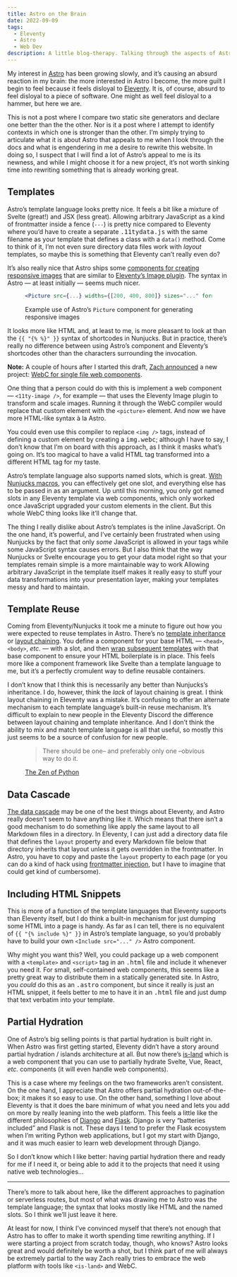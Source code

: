 ```yaml
---
title: Astro on the Brain
date: 2022-09-09
tags:
  - Eleventy
  - Astro
  - Web Dev
description: A little blog-therapy. Talking through the aspects of Astro that are appealing to me and drawing me toward wasting time rewriting my website with Astro.
---
```


My interest in [Astro](https://astro.build/) has been growing slowly, and it’s causing an absurd reaction in my brain: the more interested in Astro I become, the more guilt I begin to feel because it feels disloyal to [Eleventy](https://11ty.dev/). It is, of course, absurd to feel disloyal to a piece of software. One might as well feel disloyal to a hammer, but here we are.

This is not a post where I compare two static site generators and declare one better than the the other. Nor is it a post where I attempt to identify contexts in which one is stronger than the other. I’m simply trying to articulate what it is about Astro that appeals to me when I look through the docs and what is engendering in me a desire to rewrite this website. In doing so, I suspect that I will find a lot of Astro’s appeal to me is its newness, and while I might choose it for a new project, it’s not worth sinking time into rewriting something that is already working great.

## Templates

Astro’s template language looks pretty nice. It feels a bit like a mixture of Svelte (great!) and JSX (less great). Allowing arbitrary JavaScript as a kind of frontmatter inside a fence (`---`) is pretty nice compared to Eleventy where you’d have to create a separate <samp>.11tydata.js</samp> with the same filename as your template that defines a class with a `data()` method. Come to think of it, I’m not even sure directory data files work with _layout_ templates, so maybe this is something that Eleventy can’t really even do?

It’s also really nice that Astro ships some [components for creating responsive images](https://docs.astro.build/en/guides/images/#picture--) that are similar to [Eleventy’s Image plugin](https://www.11ty.dev/docs/plugins/image/). The syntax in Astro — at least initially — seems much nicer.

<figure>

```jsx
<Picture src={...} widths={[200, 400, 800]} sizes="..." formats={["avif", "webp", "jpeg"]} />
```

<figcaption>Example use of Astro’s <code>Picture</code> component for generating responsive images</figcaption>

</figure>

It looks more like HTML and, at least to me, is more pleasant to look at than the `{{ "{% %}" }}` syntax of shortcodes in Nunjucks. But in practice, there’s really no difference between using Astro’s component and Eleventy’s shortcodes other than the characters surrounding the invocation.

<aside>

**Note:** A couple of hours after I started this draft, [Zach announced](https://twitter.com/zachleat/status/1568270015094464512) a new project: [WebC for single file web components](https://github.com/11ty/webc).

One thing that a person could do with this is implement a web component — `<11ty-image />`, for example — that uses the Eleventy Image plugin to transform and scale images. Running it through the WebC compiler would replace that custom element with the `<picture>` element. And now we have more HTML-like syntax à la Astro.

You could even use this compiler to replace `<img />` tags, instead of defining a custom element by creating a <samp>img.webc</samp>; although I have to say, I don’t know that I’m on board with this approach, as I think it masks what’s going on. It’s too magical to have a valid HTML tag transformed into a different HTML tag for my taste.

</aside>

Astro’s template language also supports named slots, which is great. [With Nunjucks macros](/weblog/2021/includes-and-macros/), you can effectively get one slot, and everything else has to be passed in as an argument. Up until this morning, you only got named slots in any Eleventy template via web components, which only worked once JavaScript upgraded your custom elements in the client. But this whole WebC thing looks like it’ll change that.

The thing I really dislike about Astro’s templates is the inline JavaScript. On the one hand, it’s powerful, and I’ve certainly been frustrated when using Nunjucks by the fact that only _some_ JavaScript is allowed in your tags while some JavaScript syntax causes errors. But I also think that the way Nunjucks or Svelte encourage you to get your data model right so that your templates remain simple is a more maintainable way to work Allowing arbitrary JavaScript in the template itself makes it really easy to stuff your data transformations into your presentation layer, making your templates messy and hard to maintain.

## Template Reuse

Coming from Eleventy/Nunjucks it took me a minute to figure out how you were expected to reuse templates in Astro. There’s no [template inheritance](https://mozilla.github.io/nunjucks/templating.html#template-inheritance) or [layout chaining](https://www.11ty.dev/docs/layout-chaining/). You define a component for your base HTML — `<head>`, `<body>`, <i>etc.</i> — with a slot, and then [wrap subsequent templates](https://docs.astro.build/en/core-concepts/layouts/#sample-layout) with that base component to ensure your HTML boilerplate is in place. This feels more like a component framework like Svelte than a template language to me, but it’s a perfectly cromulent way to define reusable containers.

I don’t know that I think this is necessarily any better than Nunjucks’s inheritance. I do, however, think the _lack_ of layout chaining is great. I think layout chaining in Eleventy was a mistake. It’s confusing to offer an alternate mechanism to each template language’s built-in reuse mechanism. It’s difficult to explain to new people in the Eleventy Discord the difference between layout chaining and template inheritance. And I don’t think the ability to mix and match template language is all that useful, so mostly this just seems to be a source of confusion for new people.

<figure>

> There should be one– and preferably only one –obvious way to do it.

<figcaption><a href="https://en.wikipedia.org/wiki/Zen_of_Python#cite_note-8">The Zen of Python</a></figcaption>

</figure>

## Data Cascade

[The data cascade](https://www.11ty.dev/docs/data-cascade/) may be one of the best things about Eleventy, and Astro really doesn’t seem to have anything like it. Which means that there isn’t a good mechanism to do something like apply the same layout to all Markdown files in a directory. In Eleventy, I can just add a directory data file that defines the `layout` property and every Markdown file below that directory inherits that layout unless it gets overridden in the frontmatter. In Astro, you have to copy and paste the `layout` property to each page (or you can do a kind of hack using [frontmatter injection](https://docs.astro.build/en/guides/markdown-content/#injecting-frontmatter), but I have to imagine that could get kind of cumbersome).

## Including HTML Snippets

This is more of a function of the template languages that Eleventy supports than Eleventy itself, but I do think a built-in mechanism for just dumping some HTML into a page is handy. As far as I can tell, there is no equivalent of `{{ "{% include %}" }}` in Astro’s template language, so you’d probably have to build your own `<Include src="..." />` Astro component.

Why might you want this? Well, you could package up a web component with a `<template>` and `<script>` tag in an <samp>.html</samp> file and include it whenever you need it. For small, self-contained web components, this seems like a pretty great way to distribute them in a statically generated site. In Astro, you _could_ do this as an <samp>.astro</samp> component, but since it really is just an HTML snippet, it feels better to me to have it in an <samp>.html</samp> file and just dump that text verbatim into your template.

## Partial Hydration

One of Astro’s big selling points is that partial hydration is built right in. When Astro was first getting started, Eleventy didn’t have a story around partial hydration / islands architecture at all. But now there’s [is-land](https://github.com/11ty/is-land) which is a web component that you can use to partially hydrate Svelte, Vue, React, <i>etc.</i> components (it will even handle web components).

This is a case where my feelings on the two frameworks aren’t consistent. On the one hand, I appreciate that Astro offers partial hydration out-of-the-box; it makes it so easy to use. On the other hand, something I love about Eleventy is that it does the bare minimum of what you need and lets you add on more by really leaning into the web platform. This feels a little like the different philosophies of [Django](https://www.djangoproject.com/) and [Flask](https://flask.palletsprojects.com/en/2.2.x/). Django is very “batteries included” and Flask is not. These days I tend to prefer the Flask ecosystem when I’m writing Python web applications, but I got my start with Django, and it was much easier to learn web development through Django.

So I don’t know which I like better: having partial hydration there and ready for me if I need it, or being able to add it to the projects that need it using native web technologies…

---

There’s more to talk about here, like the different approaches to pagination or serverless routes, but most of what was drawing me to Astro was the template language; the syntax that looks mostly like HTML and the named slots. So I think we’ll just leave it here.

At least for now, I think I’ve convinced myself that there’s not enough that Astro has to offer to make it worth spending time rewriting anything. If I were starting a project from scratch today, though, who knows? Astro looks great and would definitely be worth a shot, but I think part of me will always be extremely partial to the way Zach really tries to embrace the web platform with tools like `<is-land>` and WebC.
